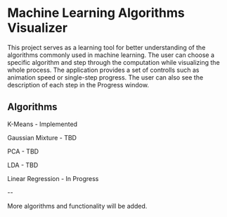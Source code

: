 # Machine Learning Algorithms Visualizer
This project serves as a learning tool for better understanding of the algorithms commonly used in machine learning.
The user can choose a specific algorithm and step through the computation while visualizing the whole process. The application provides a set of controlls
such as animation speed or single-step progress.
The user can also see the description of each step in the Progress window.

## Algorithms
K-Means - Implemented

Gaussian Mixture - TBD

PCA - TBD

LDA - TBD

Linear Regression - In Progress

--

More algorithms and functionality will be added.


